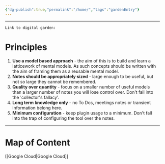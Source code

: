 ```yaml
---
{"dg-publish":true,"permalink":"/home/","tags":"gardenEntry"}
---
```

---
```
Link to digital garden: 
```

# Principles

1. **Use a model based approach** - the aim of this is to build and learn a latticework of mental models. As such concepts should be written with the aim of framing them as a reusable mental model. 
2. **Notes should be appropriately sized** - large enough to be useful, but not so large they cannot be remembered.
3. **Quality over quantity** - focus on a smaller number of useful models than a larger number of notes you will lose control over. Don't fall into the 'collector's fallacy'.
4. **Long term knowledge only** - no To Dos, meetings notes or transient information belong here.
5. **Minimum configuration** - keep plugin usage to a minimum. Don't fall into the trap of configuring the tool over the notes. 
---
# Map of Content
[[Google Cloud|Google Cloud]]